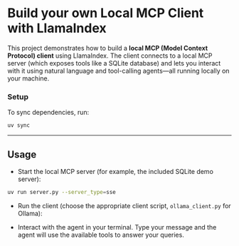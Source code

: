# Build your own Local MCP Client with LlamaIndex

This project demonstrates how to build a **local MCP (Model Context Protocol) client** using LlamaIndex. The client connects to a local MCP server (which exposes tools like a SQLite database) and lets you interact with it using natural language and tool-calling agents—all running locally on your machine.


### Setup

To sync dependencies, run:

```sh
uv sync
```

---

## Usage

- Start the local MCP server (for example, the included SQLite demo server):

```sh
uv run server.py --server_type=sse
```

- Run the client (choose the appropriate client script,  `ollama_client.py` for Ollama):


- Interact with the agent in your terminal. Type your message and the agent will use the available tools to answer your queries.
